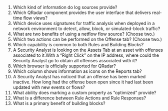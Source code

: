 1. Which kind of information do log sources provide?
1. Which QRadar component provides the user interface that delivers real-time flow views?
1. Which device uses signatures for traffic analysis when deployed in a network environment to detect, allow, block, or simulated-block traffic?
1. What are two benefits of using a netflow flow source? (Choose two.)
1. Which two actions can be performed on the Offense tab? (Choose two.)
1. Which capability is common to both Rules and Building Blocks?
1. A Security Analyst is looking on the Assets Tab at an asset with offenses associated to it.With a “Right Click” on the IP address, where could the Security Analyst go to obtain all offenses associated with it?
1. Which browser is officially supported for QRadar?
1. Which column shows information as icons on the Reports tab?
1. A Security Analyst has noticed that an offense has been marked inactive. How long had the offense been open since it had last been updated with new events or flows?
1. What ability does marking a custom property as “optimized” provide?
1. What is a difference between Rule Actions and Rule Responses?
1. What is a primary benefit of building blocks?
